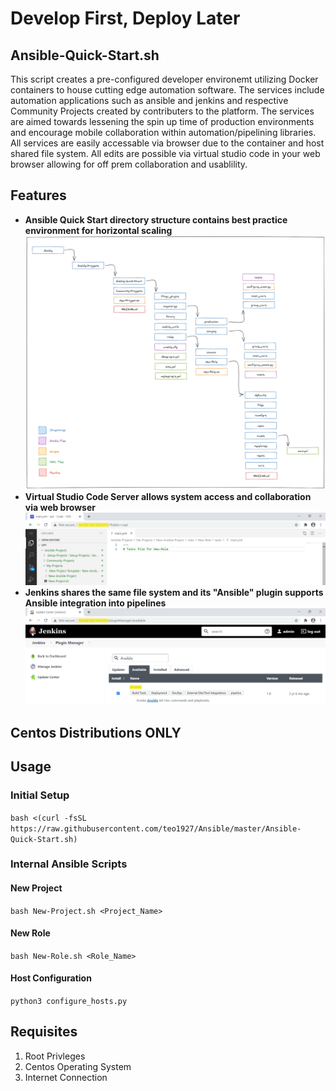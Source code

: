 # Develop First, Deploy Later
## Ansible-Quick-Start.sh
This script creates a pre-configured developer environemt utilizing Docker containers to house cutting edge automation software. The services include automation applications such as ansible and jenkins and respective Community Projects created by contributers to the platform. The services are aimed towards lessening the spin up time of production environments and encourage mobile collaboration within automation/pipelining libraries. All services are easily accessable via browser due to the container and host shared file system. All edits are possible via virtual studio code in your web browser allowing for off prem collaboration and usablility.

## Features
- **Ansible Quick Start directory structure contains best practice environment for horizontal scaling**
![](images/Directory-Structure.png)
- **Virtual Studio Code Server allows system access and collaboration via web browser**
![](images/Code-Server-Highlight.png)
- **Jenkins shares the same file system and its "Ansible" plugin supports Ansible integration into pipelines**
![](images/Jenkins-Dashboard-Highlight.png)

## Centos Distributions ONLY

## Usage
### Initial Setup
`bash <(curl -fsSL https://raw.githubusercontent.com/teo1927/Ansible/master/Ansible-Quick-Start.sh)`
### Internal Ansible Scripts
#### New Project
`bash New-Project.sh <Project_Name>`
#### New Role
`bash New-Role.sh <Role_Name>`
#### Host Configuration
`python3 configure_hosts.py`
## Requisites
1. Root Privleges
2. Centos Operating System
3. Internet Connection
